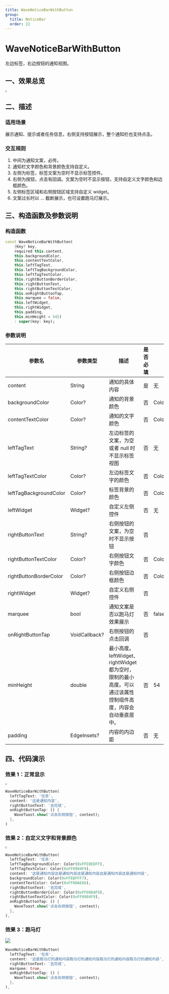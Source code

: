 ```yaml
---
title: WaveNoticeBarWithButton
group:
  title: NoticeBar
  order: 22
---
```


# WaveNoticeBarWithButton

左边标签，右边按钮的通知视图。

## 一、效果总览

<img src="./img/WaveNoticeBarWithButtonIntro.png" style="zoom:33%;" />

## 二、描述

### 适用场景

展示通知、提示或者任务信息，右侧支持按钮展示，整个通知栏也支持点击。

### 交互规则

1. 中间为通知文案，必传。
2. 通知栏文字颜色和背景颜色支持自定义。
3. 左侧为标签，标签文案为空时不显示标签控件。
4. 右侧为按钮，点击有回调。文案为空时不显示按钮，支持自定义文字颜色和边框颜色。
5. 左侧标签区域和右侧按钮区域支持自定义 widget。
6. 文案过长时以 ... 截断展示，也可设置跑马灯展示。

## 三、构造函数及参数说明

### 构造函数

```dart
const WaveNoticeBarWithButton(
    {Key? key,
    required this.content,
    this.backgroundColor,
    this.contentTextColor,
    this.leftTagText,
    this.leftTagBackgroundColor,
    this.leftTagTextColor,
    this.rightButtonBorderColor,
    this.rightButtonText,
    this.rightButtonTextColor,
    this.onRightButtonTap,
    this.marquee = false,
    this.leftWidget,
    this.rightWidget,
    this.padding,
    this.minHeight = 54})
    : super(key: key);
```

### 参数说明

| 参数名                 | 参数类型      | 描述                                                         | 是否必填 | 默认值            |
| ---------------------- | ------------- | ------------------------------------------------------------ | -------- | ----------------- |
| content                | String        | 通知的具体内容                                               | 是       | 无                |
| backgroundColor        | Color?        | 通知的背景颜色                                               | 否       | Color(0x14FA5741) |
| contentTextColor       | Color?        | 通知的文字颜色                                               | 否       | Color(0xFF333333) |
| leftTagText            | String?       | 左边标签的文案，为空或者 null 时不显示标签视图               | 否       | 无                |
| leftTagTextColor       | Color?        | 左边标签文字的颜色                                           | 否       | Colors.white      |
| leftTagBackgroundColor | Color?        | 标签背景的颜色                                               | 否       | Color(0xFFFA5741) |
| leftWidget             | Widget?       | 自定义左侧控件                                               | 否       | 无                |
| rightButtonText        | String?       | 右侧按钮的文案，为空时不显示按钮                             | 否       |                   |
| rightButtonTextColor   | Color?        | 右侧按钮文字颜色                                             | 否       | Color(0xFFFA5741) |
| rightButtonBorderColor | Color?        | 右侧按钮边框颜色                                             | 否       | Color(0xFFFA5741) |
| rightWidget            | Widget?       | 自定义右侧控件                                               | 否       |                   |
| marquee                | bool          | 通知文案是否以跑马灯效果展示                                 | 否       | false             |
| onRightButtonTap       | VoidCallback? | 右侧按钮的点击回调                                           | 否       |                   |
| minHeight              | double        | 最小高度。leftWidget、rightWidget 都为空时，限制的最小高度。可以通过该属性控制组件高度，内容会自动垂直居中。 | 否       | 54                |
| padding                | EdgeInsets?   | 内容的内边距                                                 | 否       | 无                |

## 四、代码演示

### 效果 1：正常显示

<img src="./img/WaveNoticeBarWithButtonDemo1.png" style="zoom:33%;" />

```dart
WaveNoticeBarWithButton(
  leftTagText: '任务',
  content: '这是通知内容',
  rightButtonText: '去完成',
  onRightButtonTap: () {
    WaveToast.show('点击右侧按钮', context);
  },
)
```

### 效果 2：自定义文字和背景颜色

<img src="./img/WaveNoticeBarWithButtonDemo2.png" style="zoom:33%;" />

```dart
WaveNoticeBarWithButton(
  leftTagText: '任务',
  leftTagBackgroundColor: Color(0xFFE0EDFF),
  leftTagTextColor: Color(0xFF0984F9),
  content: '这是通知内容这是通知内容这是通知内容这是通知内容这是通知内容',
  backgroundColor: Color(0xFFEBFFF7),
  contentTextColor: Color(0xFF00AE66),
  rightButtonText: '去完成',
  rightButtonBorderColor: Color(0xFF0984F9),
  rightButtonTextColor: Color(0xFF0984F9),
  onRightButtonTap: () {
    WaveToast.show('点击右侧按钮', context);
  },
),
```

### 效果 3：跑马灯

![](./img/WaveNoticeBarWithButtonDemo3.gif)

```dart
WaveNoticeBarWithButton(
  leftTagText: '任务',
  content: '这是跑马灯的通知内容跑马灯的通知内容跑马灯的通知内容跑马灯的通知内容',
  rightButtonText: '去完成',
  marquee: true,
  onRightButtonTap: () {
    WaveToast.show('点击右侧按钮', context);
  },
),
```
